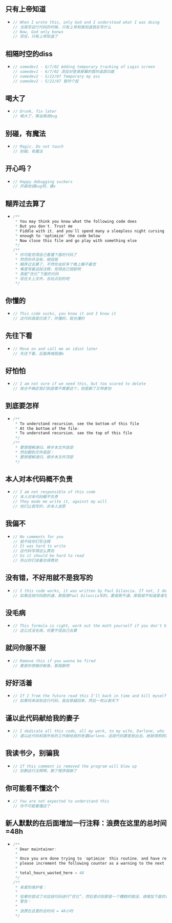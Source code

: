 ## 只有上帝知道

* ```java
  // When I wrote this, only God and I understood what I was doing
  // 当我写这行代码的时候，只有上帝和我知道我在写什么
  // Now, God only konws
  // 现在，只有上帝知道了
  ```

## 相隔时空的diss

* ```java
  // somedev1 - 6/7/02 Adding temporary tracking of Login screen
  // somedev1 - 6/7/02 添加对登录屏幕的暂时追踪功能
  // somedev2 - 5/22/07 Temporary my ass
  // somedev2 - 5/22/07 暂时个屁
  ```

## 喝大了

* ```java
  // Drunk, fix later
  // 喝大了，等会再改bug
  ```

## 别碰，有魔法

* ```java
  // Magic. Do not touch
  // 别碰，有魔法
  ```

## 开心吗？

* ```java
  // Happy debugging suckers
  // 开森地调bug吧，傻x
  ```

## 糊弄过去算了

* ```java
  /**
   * You may think you know what the following code does
   * But you don't. Trust me
   * Fiddle with it, and you'll spend many a sleepless night cursing the moment you thought you'd be clever 
   * enough to "optimize" the code below
   * Now close this file and go play with something else
   */
  /**
   * 你可能觉得自己看懂下面的代码了
   * 然而你并没有，相信我
   * 糊弄过去算了，不然你会好多个晚上睡不着觉
   * 嘴里骂着这段注释，觉得自己很聪明
   * 真能“优化”下面的代码
   * 现在关上文件，去玩点别的吧
   */
  ```

## 你懂的

* ```java
  // This code sucks, you know it and I know it
  // 这代码真是烂透了，你懂的，我也懂的
  ```

## 先往下看

* ```java
  // Move on and call me an idiot later
  // 先往下看，后面再喊我傻x
  ```

## 好怕怕

* ```java
  // I am not sure if we need this, but too scared to delete
  // 我也不确定我们到底需不需要这个，但是删了又特害怕
  ```

## 到底要怎样

* ```java
  /** 
   * To understand recursion, see the bottom of this file
   * At the bottom of the file:
   * To understand recursion, see the top of this file
   */
  /** 
   * 要想理解递归，移步本文件底部
   * 然后翻到文件底部：
   * 要想理解递归，移步本文件顶部
   */
  ```

## 本人对本代码概不负责

* ```java
  // I am not responsible of this code
  // 本人对本代码概不负责
  // They made me write it, against my will
  // 他们让我写的，非本人自愿
  ```

## 我偏不

* ```java
  // No comments for you
  // 就不给你们写注释
  // It was hard to write
  // 这代码写得这么费劲
  // So it should be hard to read
  // 所以你们读着也得费劲
  ```

## 没有错，不好用就不是我写的

* ```java
  // I this code works, it was written by Paul Dilascia. If not, I don't know who wrote it
  // 如果这段代码跑的通，那就是Paul Dilascia写的。要是跑不通，那我就不知道是谁写的了
  ```

## 没毛病

* ```java
  // This formula is right, work out the math yourself if you don't believe me
  // 这公式没毛病，你要不信自己去算
  ```

## 就问你服不服

* ```java
  // Remove this if you wanna be fired
  // 要是你想被炒鱿鱼，那就删吧
  ```

## 好好活着

* ```java
  // If I from the future read this I'll back in time and kill myself
  // 如果将来读到这行代码，我会穿越回来，然后一死以谢天下
  ```

## 谨以此代码献给我的妻子

* ```java
  // I dedicate all this code, all my work, to my wife, Darlene, who will have to support me and our three children and the dog once it gets released into the public
  // 谨以此代码和我所有的工作献给我的老婆Darlene，这段代码要是放出去，她就得照顾我和三个孩子还有狗了
  ```

## 我读书少，别骗我

* ```java
  // If this comment is removed the program will blow up
  // 别删这行注释啊，删了程序就崩了
  ```

## 你可能看不懂这个

* ```java
  // You are not expected to understand this
  // 你不可能看懂这个
  ```

## 新人默默的在后面增加一行注释：浪费在这里的总时间=48h

* ```java
  /**
   * Dear maintainer:
   *
   * Once you are done trying to 'optimize' this routine, and have realized what a terrible mistake that was, 
   * please increment the following counter as a warning to the next guy:
   *
   * total_hours_wasted_here = 48
   */
  /**
   * 亲爱的维护者：
   *
   * 如果你尝试了对这段代码进行“优化”，然后意识到那是一个糟糕的错误，请增加下面的计数器，作为对下个有相同想法家伙的一个
   * 警告：
   * 
   * 浪费在这里的总时间 = 48小时
   */
  ```

